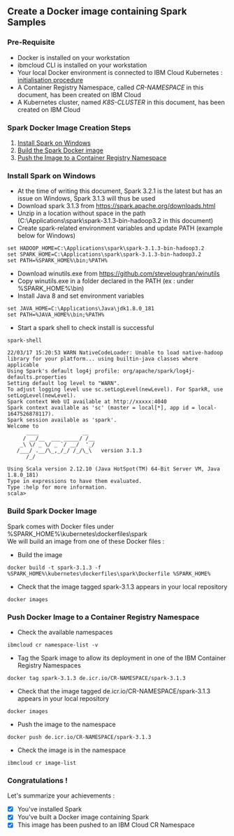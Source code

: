 ## Create a Docker image containing Spark Samples

### Pre-Requisite
* Docker is installed on your workstation
* ibmcloud CLI is installed on your workstation
* Your local Docker environment is connected to IBM Cloud Kubernetes : [initialisation procedure](../0_cheat_sheets/connect_local_docker_to_cloud_k8s.md)
* A Container Registry Namespace, called _CR-NAMESPACE_ in this document, has been created on IBM Cloud
* A Kubernetes cluster, named _K8S-CLUSTER_ in this document, has been created on IBM Cloud

### Spark Docker Image Creation Steps
1. [Install Spark on Windows](#install-spark-on-windows)
2. [Build the Spark Docker image](#build-spark-docker-image)
3. [Push the Image to a Container Registry Namespace](#push-docker-image-to-a-container-registry-namespace)

### Install Spark on Windows
* At the time of writing this document, Spark 3.2.1 is the latest but has an issue on Windows, Spark 3.1.3 will thus be used
* Download spark 3.1.3 from https://spark.apache.org/downloads.html
* Unzip in a location without space in the path (C:\Applications\spark\spark-3.1.3-bin-hadoop3.2 in this document)
* Create spark-related environment variables and update PATH (example below for Windows)
```
set HADOOP_HOME=C:\Applications\spark\spark-3.1.3-bin-hadoop3.2
set SPARK_HOME=C:\Applications\spark\spark-3.1.3-bin-hadoop3.2
set PATH=%SPARK_HOME%\bin;%PATH%
```
* Download winutils.exe from https://github.com/steveloughran/winutils
* Copy winutils.exe in a folder declared in the PATH (ex : under %SPARK_HOME%\bin)
* Install Java 8 and set environment variables
```
set JAVA_HOME=C:\Applications\Java\jdk1.8.0_181
set PATH=%JAVA_HOME%\bin;%PATH%
```
* Start a spark shell to check install is successful
```
spark-shell
```   
```
22/03/17 15:20:53 WARN NativeCodeLoader: Unable to load native-hadoop library for your platform... using builtin-java classes where applicable
Using Spark's default log4j profile: org/apache/spark/log4j-defaults.properties
Setting default log level to "WARN".
To adjust logging level use sc.setLogLevel(newLevel). For SparkR, use setLogLevel(newLevel).
Spark context Web UI available at http://xxxxx:4040
Spark context available as 'sc' (master = local[*], app id = local-1647526878117).
Spark session available as 'spark'.
Welcome to
      ____              __
     / __/__  ___ _____/ /__
    _\ \/ _ \/ _ `/ __/  '_/
   /___/ .__/\_,_/_/ /_/\_\   version 3.1.3
      /_/

Using Scala version 2.12.10 (Java HotSpot(TM) 64-Bit Server VM, Java 1.8.0_181)
Type in expressions to have them evaluated.
Type :help for more information.
scala>
```

### Build Spark Docker Image
Spark comes with Docker files under %SPARK_HOME%\kubernetes\dockerfiles\spark  
We will build an image from one of these Docker files :
* Build the image
```
docker build -t spark-3.1.3 -f %SPARK_HOME%\kubernetes\dockerfiles\spark\Dockerfile %SPARK_HOME%
```

* Check that the image tagged spark-3.1.3 appears in your local repository
```
docker images
```

### Push Docker Image to a Container Registry Namespace

* Check the available namespaces
```
ibmcloud cr namespace-list -v
```
* Tag the Spark image to allow its deployment in one of the IBM Container Registry Namespaces
```
docker tag spark-3.1.3 de.icr.io/CR-NAMESPACE/spark-3.1.3
```
* Check that the image tagged de.icr.io/CR-NAMESPACE/spark-3.1.3 appears in your local repository
```
docker images
```
* Push the image to the namespace
```
docker push de.icr.io/CR-NAMESPACE/spark-3.1.3
```
* Check the image is in the namespace
```
ibmcloud cr image-list
```

### Congratulations !

Let's summarize your achievements :

- [x] You've installed Spark
- [x] You've built a Docker image containing Spark 
- [x] This image has been pushed to an IBM Cloud CR Namespace